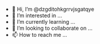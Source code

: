 - 👋 Hi, I’m @dzgditohkgrrvjsgatqye
- 👀 I’m interested in ...
- 🌱 I’m currently learning ...
- 💞️ I’m looking to collaborate on ...
- 📫 How to reach me ...

<!---
dzgditohkgrrvjsgatqye/dzgditohkgrrvjsgatqye is a ✨ special ✨ repository because its `README.md` (this file) appears on your GitHub profile.
You can click the Preview link to take a look at your changes.
--->
